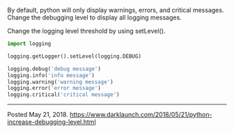 By default, python will only display warnings, errors, and critical messages. Change the debugging level to display all logging messages.

Change the logging level threshold by using setLevel().

```python
import logging

logging.getLogger().setLevel(logging.DEBUG)

logging.debug('debug message')
logging.info('info message')
logging.warning('warning message')
logging.error('error message')
logging.critical('critical message')
```

---


Posted May 21, 2018.
https://www.darklaunch.com/2018/05/21/python-increase-debugging-level.html